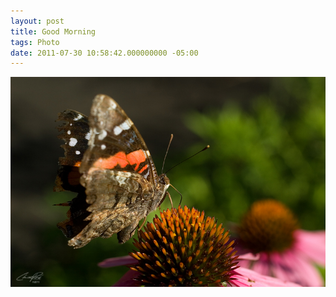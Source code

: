 ```yaml
---
layout: post
title: Good Morning
tags: Photo 
date: 2011-07-30 10:58:42.000000000 -05:00
---
```

<img src="/images/CRW_8206.jpg" alt="Butterfly Mt St Mary Park" />
